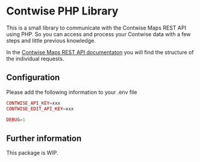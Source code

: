 # Contwise PHP Library

This is a small library to communicate with the Contwise Maps REST API using PHP. So you can access and process your Contwise data with a few steps and little previous knowledge.

In the [Contwise Maps REST API documentaton](https://tirol.mapservices.eu/nefos_app/web/swagger-ui.html#/) you will find the structure of the individual requests.



## Configuration

Please add the following information to your .env file

``` php
CONTWISE_API_KEY=xxx
CONTWISE_EDIT_API_KEY=xxx

DEBUG=1
```

## Further information
This package is WIP.
